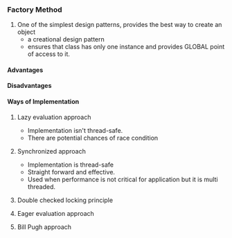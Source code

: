 ### Factory Method
1.  One of the simplest design patterns, provides the best way to create an object 
    * a creational design pattern
    * ensures that class has only one instance and provides GLOBAL point of access to it.


#### Advantages


#### Disadvantages


#### Ways of Implementation

1. Lazy evaluation approach
	* Implementation isn't thread-safe.
	* There are potential chances of race condition
	
2. Synchronized approach
	* Implementation is thread-safe
	* Straight forward and effective.
	* Used when performance is not critical for application but it is multi threaded.
	
3. Double checked locking principle
4. Eager evaluation approach
5. Bill Pugh approach

